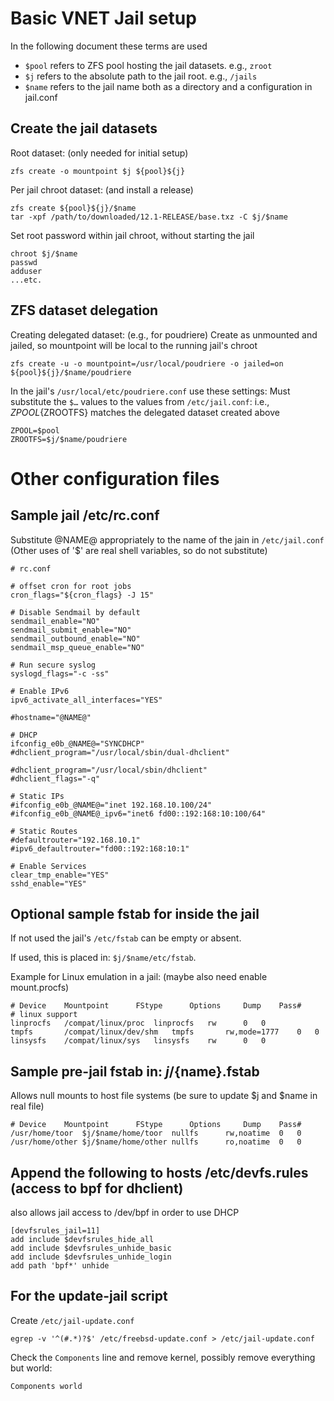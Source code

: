 # Basic VNET Jail setup

In the following document these terms are used

* `$pool` refers to ZFS pool hosting the jail datasets. e.g., `zroot`
* `$j` refers to the absolute path to the jail root. e.g., `/jails`
* `$name` refers to the jail name both as a directory and a configuration in jail.conf

## Create the jail datasets

Root dataset: (only needed for initial setup)

~~~~~
zfs create -o mountpoint $j ${pool}${j}
~~~~~

Per jail chroot dataset: (and install a release)

~~~~~
zfs create ${pool}${j}/$name
tar -xpf /path/to/downloaded/12.1-RELEASE/base.txz -C $j/$name
~~~~~

Set root password within jail chroot, without starting the jail

~~~~~
chroot $j/$name
passwd
adduser
...etc.
~~~~~

## ZFS dataset delegation

Creating delegated dataset:  (e.g., for poudriere)
Create as unmounted and jailed, so mountpoint will be local to the running jail's chroot

~~~~~
zfs create -u -o mountpoint=/usr/local/poudriere -o jailed=on ${pool}${j}/$name/poudriere
~~~~~

In the jail's `/usr/local/etc/poudriere.conf` use these settings:
Must substitute the `$…` values to the values from `/etc/jail.conf`:
i.e., ${ZPOOL}${ZROOTFS} matches the delegated dataset created above

~~~~~
ZPOOL=$pool
ZROOTFS=$j/$name/poudriere
~~~~~


# Other configuration files

## Sample jail /etc/rc.conf

Substitute @NAME@ appropriately to the name of the jain in `/etc/jail.conf`
(Other uses of '$' are real shell variables, so do not substitute)

~~~~~
# rc.conf

# offset cron for root jobs
cron_flags="${cron_flags} -J 15"

# Disable Sendmail by default
sendmail_enable="NO"
sendmail_submit_enable="NO"
sendmail_outbound_enable="NO"
sendmail_msp_queue_enable="NO"

# Run secure syslog
syslogd_flags="-c -ss"

# Enable IPv6
ipv6_activate_all_interfaces="YES"

#hostname="@NAME@"

# DHCP
ifconfig_e0b_@NAME@="SYNCDHCP"
#dhclient_program="/usr/local/sbin/dual-dhclient"

#dhclient_program="/usr/local/sbin/dhclient"
#dhclient_flags="-q"

# Static IPs
#ifconfig_e0b_@NAME@="inet 192.168.10.100/24"
#ifconfig_e0b_@NAME@_ipv6="inet6 fd00::192:168:10:100/64"

# Static Routes
#defaultrouter="192.168.10.1"
#ipv6_defaultrouter="fd00::192:168:10:1"

# Enable Services
clear_tmp_enable="YES"
sshd_enable="YES"
~~~~~


## Optional sample fstab for inside the jail

If not used the jail's `/etc/fstab` can be empty or absent.

If used, this is placed in: `$j/$name/etc/fstab`.

Example for Linux emulation in a jail: (maybe also need enable mount.procfs)

~~~~~
# Device	Mountpoint		FStype		Options		Dump	Pass#
# linux support
linprocfs	/compat/linux/proc	linprocfs	rw		0	0
tmpfs		/compat/linux/dev/shm	tmpfs		rw,mode=1777	0	0
linsysfs	/compat/linux/sys	linsysfs	rw		0	0
~~~~~

## Sample pre-jail fstab in: $j/${name}.fstab

Allows null mounts to host file systems
(be sure to update $j and $name in real file)

~~~~~
# Device	Mountpoint		FStype		Options		Dump	Pass#
/usr/home/toor	$j/$name/home/toor	nullfs		rw,noatime	0	0
/usr/home/other	$j/$name/home/other	nullfs		ro,noatime	0	0
~~~~~

## Append the following to hosts /etc/devfs.rules (access to bpf for dhclient)

also allows jail access to /dev/bpf in order to use DHCP

~~~~~
[devfsrules_jail=11]
add include $devfsrules_hide_all
add include $devfsrules_unhide_basic
add include $devfsrules_unhide_login
add path 'bpf*' unhide
~~~~~

## For the update-jail script

Create `/etc/jail-update.conf`

~~~~~
egrep -v '^(#.*)?$' /etc/freebsd-update.conf > /etc/jail-update.conf
~~~~~

Check the `Components` line and remove kernel, possibly remove everything but world:
~~~~~
Components world
~~~~~
